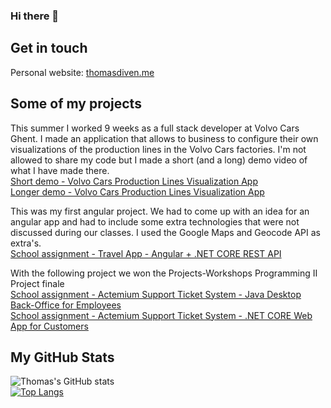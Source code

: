 ### Hi there 👋

<!--
**thomasdirven/thomasdirven** is a ✨ _special_ ✨ repository because its `README.md` (this file) appears on your GitHub profile.

Here are some ideas to get you started:

- 🔭 I’m currently working on ...
- 🌱 I’m currently learning ...
- 👯 I’m looking to collaborate on ...
- 🤔 I’m looking for help with ...
- 💬 Ask me about ...
- 📫 How to reach me: ...
- 😄 Pronouns: ...
- ⚡ Fun fact: ...
-->

## Get in touch

Personal website: <a href = "https://thomasdirven.github.io/">thomasdiven.me</a>
  

## Some of my projects

This summer I worked 9 weeks as a full stack developer at Volvo Cars Ghent. I made an application that allows to business to configure their own visualizations of the production lines in the Volvo Cars factories. I'm not allowed to share my code but I made a short (and a long) demo video of what I have made there.
<br>
<a href = "https://youtu.com/CMZ9SvXd4AE">Short demo - Volvo Cars Production Lines Visualization App</a>
<br>
<a href = "https://youtu.com/CHJOCWmk_ow">Longer demo - Volvo Cars Production Lines Visualization App</a>

This was my first angular project. We had to come up with an idea for an angular app and had to include some extra technologies that were not discussed during our classes. I used the Google Maps and Geocode API as extra's.
<br>
<a href = "https://github.com/thomasdirven/anti-social-social-traveling">School assignment - Travel App - Angular + .NET CORE REST API</a>

With the following project we won the Projects-Workshops Programming II Project finale
<br>
<a href = "https://github.com/thomasdirven/actemium-support-ticket-system-dotnet">School assignment - Actemium Support Ticket System - Java Desktop Back-Office for Employees</a>
<br>
<a href = "https://github.com/thomasdirven/actemium-support-ticket-system-dotnet">School assignment - Actemium Support Ticket System - .NET CORE Web App for Customers</a>


## My GitHub Stats
![Thomas's GitHub stats](https://github-readme-stats.vercel.app/api?username=thomasdirven&show_icons=true&theme=dark)
<br>
[![Top Langs](https://github-readme-stats.vercel.app/api/top-langs/?username=thomasdirven&layout=compact)](https://github.com/anuraghazra/github-readme-stats)
<br>

